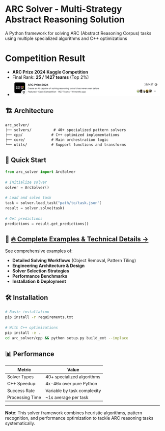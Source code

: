 # ARC Solver - Multi-Strategy Abstract Reasoning Solution

A Python framework for solving ARC (Abstract Reasoning Corpus) tasks using multiple specialized algorithms and C++ optimizations

# Competition Result
- **ARC Prize 2024 Kaggle Competition**
- Final Rank: **25 / 1427 teams** (Top 2%)
- ![Official Leaderboard Screenshot](images/ARC_result.png)

## 🏗️ Architecture

```
arc_solver/
├── solvers/          # 40+ specialized pattern solvers
├── cpp/             # C++ optimized implementations  
├── core/            # Main orchestration logic
└── utils/           # Support functions and transforms
```

## 🚀 Quick Start

```python
from arc_solver import ArcSolver

# Initialize solver
solver = ArcSolver()

# Load and solve task
task = solver.load_task("path/to/task.json")
result = solver.solve(task)

# Get predictions
predictions = result.get_predictions()
```

## 📖 **[🔥 Complete Examples & Technical Details →](EXAMPLES.md)**

See comprehensive examples of:
- **Detailed Solving Workflows** (Object Removal, Pattern Tiling)
- **Engineering Architecture & Design**
- **Solver Selection Strategies**
- **Performance Benchmarks**
- **Installation & Deployment**

## 🛠️ Installation

```bash
# Basic installation
pip install -r requirements.txt

# With C++ optimizations
pip install -e .
cd arc_solver/cpp && python setup.py build_ext --inplace
```

## 📊 Performance

| Metric | Value |
|--------|-------|
| Solver Types | 40+ specialized algorithms |
| C++ Speedup | 4x-46x over pure Python |
| Success Rate | Variable by task complexity |
| Processing Time | ~1s average per task |

---

**Note**: This solver framework combines heuristic algorithms, pattern recognition, and performance optimization to tackle ARC reasoning tasks systematically.


